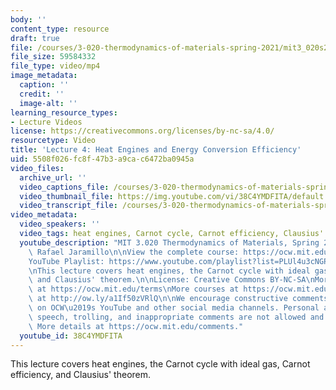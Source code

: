 ```yaml
---
body: ''
content_type: resource
draft: true
file: /courses/3-020-thermodynamics-of-materials-spring-2021/mit3_020s21_lecture_04_1080p_v2_360p_16_9.mp4
file_size: 59584332
file_type: video/mp4
image_metadata:
  caption: ''
  credit: ''
  image-alt: ''
learning_resource_types:
- Lecture Videos
license: https://creativecommons.org/licenses/by-nc-sa/4.0/
resourcetype: Video
title: 'Lecture 4: Heat Engines and Energy Conversion Efficiency'
uid: 5508f026-fc8f-47b3-a9ca-c6472ba0945a
video_files:
  archive_url: ''
  video_captions_file: /courses/3-020-thermodynamics-of-materials-spring-2021/mit3_020s21_lecture_04_1080p_v2_captions.vtt
  video_thumbnail_file: https://img.youtube.com/vi/38C4YMDFITA/default.jpg
  video_transcript_file: /courses/3-020-thermodynamics-of-materials-spring-2021/1VAiVCTxp_tyJq27SmKF1ADWchTH1g7ln_transcript.pdf
video_metadata:
  video_speakers: ''
  video_tags: heat engines, Carnot cycle, Carnot efficiency, Clausius' theorem
  youtube_description: "MIT 3.020 Thermodynamics of Materials, Spring 2021\nInstructor:\
    \ Rafael Jaramillo\n\nView the complete course: https://ocw.mit.edu/courses/3-020-thermodynamics-of-materials-spring-2021/\n\
    YouTube Playlist: https://www.youtube.com/playlist?list=PLUl4u3cNGP61g-yRbJz4ghFPJLiok1HxX\n\
    \nThis lecture covers heat engines, the Carnot cycle with ideal gas, Carnot efficiency,\
    \ and Clausius' theorem.\n\nLicense: Creative Commons BY-NC-SA\nMore information\
    \ at https://ocw.mit.edu/terms\nMore courses at https://ocw.mit.edu\nSupport OCW\
    \ at http://ow.ly/a1If50zVRlQ\n\nWe encourage constructive comments and discussion\
    \ on OCW\u2019s YouTube and other social media channels. Personal attacks, hate\
    \ speech, trolling, and inappropriate comments are not allowed and may be removed.\
    \ More details at https://ocw.mit.edu/comments."
  youtube_id: 38C4YMDFITA
---
```

This lecture covers heat engines, the Carnot cycle with ideal gas, Carnot efficiency, and Clausius' theorem.